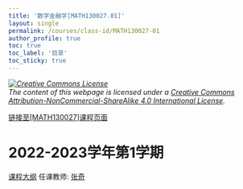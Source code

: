 ```yaml
---
title: '数学金融学[MATH130027.01]'
layout: single
permalink: /courses/class-id/MATH130027-01
author_profile: true
toc: true
toc_label: '目录'
toc_sticky: true
---
```



<div class='notice--warning'>
	<p><i><a rel='license' href='http://creativecommons.org/licenses/by-nc-sa/4.0/'><img alt='Creative Commons License' style='border-width:0' src='https://i.creativecommons.org/l/by-nc-sa/4.0/88x31.png' /></a><br /> The content of this webpage is licensed under a <a rel='license' href='http://creativecommons.org/licenses/by-nc-sa/4.0/'>Creative Commons Attribution-NonCommercial-ShareAlike 4.0 International License</a>.</i></p>
</div>

<a href='https://fdu-math.github.io/courses/MATH130027'>链接至[MATH130027]课程页面</a>

# 2022-2023学年第1学期
<a href='https://fdu-math.github.io/courses/syllabus/MATH130027.01-2022-2023-1 (Encrypted).pdf'>课程大纲</a>
任课教师: <a href='https://fdu-math.github.io/teachers/张奇'>张奇</a>
